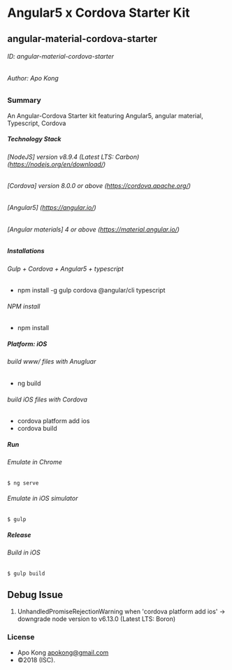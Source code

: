 # Angular5 x Cordova Starter Kit

## angular-material-cordova-starter

###### ID: angular-material-cordova-starter
###### Author: Apo Kong


### Summary

An Angular-Cordova Starter kit featuring Angular5, angular material, Typescript, Cordova


##### Technology Stack
###### [NodeJS] version v8.9.4 (Latest LTS: Carbon) (https://nodejs.org/en/download/)
###### [Cordova] version 8.0.0 or above (https://cordova.apache.org/)
###### [Angular5] (https://angular.io/)
###### [Angular materials] 4 or above (https://material.angular.io/)


##### Installations
###### Gulp + Cordova + Angular5 + typescript
- npm install -g gulp cordova @angular/cli typescript
###### NPM install
- npm install


##### Platform: iOS
###### build www/ files with Anugluar
- ng build
###### build iOS files with Cordova
- cordova platform add ios
- cordova build


##### Run
###### Emulate in Chrome

    $ ng serve

###### Emulate in iOS simulator

    $ gulp


##### Release
###### Build in iOS

    $ gulp build


## Debug Issue

1. UnhandledPromiseRejectionWarning when 'cordova platform add ios' -> downgrade node version to v6.13.0 (Latest LTS: Boron)


### License
- Apo Kong <apokong@gmail.com>
- ©2018 (ISC).
